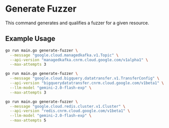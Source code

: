 # Generate Fuzzer

This command generates and qualifies a fuzzer for a given resource.

## Example Usage

```bash
go run main.go generate-fuzzer \
  --message "google.cloud.managedkafka.v1.Topic" \
  --api-version "managedkafka.cnrm.cloud.google.com/v1alpha1" \
  --max-attempts 3
```

```bash
go run main.go generate-fuzzer \
  --message "google.cloud.bigquery.datatransfer.v1.TransferConfig" \
  --api-version "bigquerydatatransfer.cnrm.cloud.google.com/v1beta1" \
  --llm-model "gemini-2.0-flash-exp" \
  --max-attempts 3
```

```bash
go run main.go generate-fuzzer \
  --message "google.cloud.redis.cluster.v1.Cluster" \
  --api-version "redis.cnrm.cloud.google.com/v1beta1" \
  --llm-model "gemini-2.0-flash-exp" \
  --max-attempts 5
```